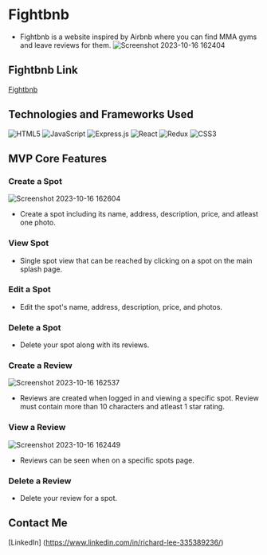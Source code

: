 # Fightbnb
- Fightbnb is a website inspired by Airbnb where you can find MMA gyms and leave reviews for them.
![Screenshot 2023-10-16 162404](https://github.com/RichyLee95/API-project/assets/123135524/14ef6ce5-d5d1-4efd-be93-f6f32dafadb1)


## Fightbnb Link
[Fightbnb](https://my-airbnb-project.onrender.com)
## Technologies and Frameworks Used
![HTML5](https://img.shields.io/badge/html5-%23E34F26.svg?style=for-the-badge&logo=html5&logoColor=white)
![JavaScript](https://img.shields.io/badge/javascript-%23323330.svg?style=for-the-badge&logo=javascript&logoColor=%23F7DF1E)
![Express.js](https://img.shields.io/badge/express.js-%23404d59.svg?style=for-the-badge&logo=express&logoColor=%2361DAFB)
![React](https://img.shields.io/badge/react-%2320232a.svg?style=for-the-badge&logo=react&logoColor=%2361DAFB)
![Redux](https://img.shields.io/badge/redux-%23593d88.svg?style=for-the-badge&logo=redux&logoColor=white)
![CSS3](https://img.shields.io/badge/css3-%231572B6.svg?style=for-the-badge&logo=css3&logoColor=white)

## MVP Core Features

### Create a Spot
![Screenshot 2023-10-16 162604](https://github.com/RichyLee95/API-project/assets/123135524/c36a9964-1c70-47d7-ad1e-29e457cdd18a)

- Create a spot including its name, address, description, price, and atleast one photo.
### View Spot

- Single spot view that can be reached by clicking on a spot on the main splash page.
### Edit a Spot
- Edit the spot's name, address, description, price, and photos.
### Delete a Spot
- Delete your spot along with its reviews.
### Create a Review
![Screenshot 2023-10-16 162537](https://github.com/RichyLee95/API-project/assets/123135524/6e9f2b09-20fd-4eb0-aae0-2bcc60618a79)

- Reviews are created when logged in and viewing a specific spot. Review must contain more than 10 characters and atleast 1 star rating.
### View a Review
![Screenshot 2023-10-16 162449](https://github.com/RichyLee95/API-project/assets/123135524/b6d6a7ba-a95e-41db-9ac8-89f524bbc6fb)

- Reviews can be seen when on a specific spots page.
### Delete a Review
- Delete your review for a spot.
## Contact Me
[LinkedIn] (https://www.linkedin.com/in/richard-lee-335389236/)
